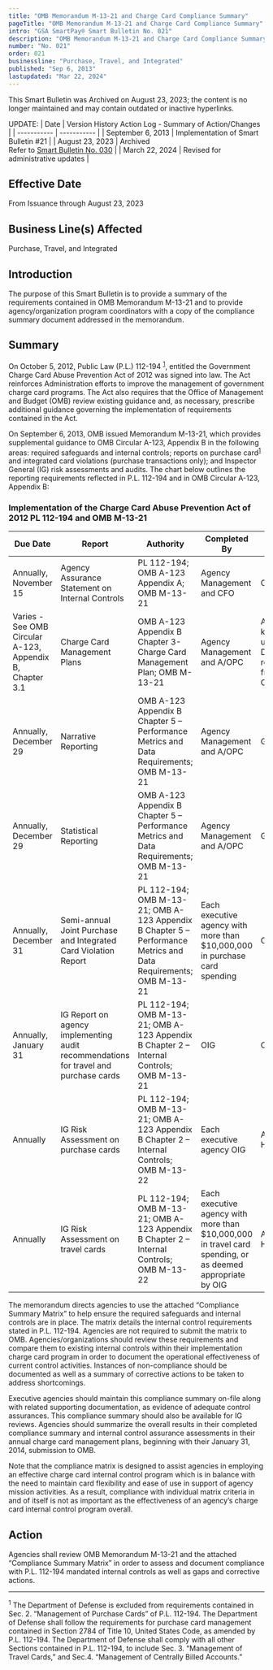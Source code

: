 ```yaml
---
title: "OMB Memorandum M-13-21 and Charge Card Compliance Summary"
pageTitle: "OMB Memorandum M-13-21 and Charge Card Compliance Summary"
intro: "GSA SmartPay® Smart Bulletin No. 021"
description: "OMB Memorandum M-13-21 and Charge Card Compliance Summary"
number: "No. 021"
order: 021
businessline: "Purchase, Travel, and Integrated"
published: "Sep 6, 2013"
lastupdated: "Mar 22, 2024"
---
```


<div 
    class="usa-alert margin-y-2 usa-alert--warning"
    data-test="alert-container"
    >
    <div class="usa-alert__body">
    <p 
        class="usa-alert__text" 
    >
        This Smart Bulletin was Archived on August 23, 2023; the content is no longer maintained and may contain outdated or inactive hyperlinks.
    </p>
    </div>
</div>

UPDATE:
| Date | Version History Action Log - Summary of Action/Changes |
| ----------- | ----------- |
| September 6, 2013 | Implementation of Smart Bulletin #21 |
| August 23, 2023 | Archived </br> Refer to [Smart Bulletin No. 030](/guidance-and-audits/smart-bulletins/030/) |
| March 22, 2024 | Revised for administrative updates |

## Effective Date

From Issuance through August 23, 2023


## Business Line(s) Affected

Purchase, Travel, and Integrated


## Introduction

The purpose of this Smart Bulletin is to provide a summary of the requirements contained in OMB Memorandum M-13-21 and to provide agency/organization program coordinators with a copy of the compliance summary document addressed in the memorandum.


## Summary

On October 5, 2012, Public Law (P.L.) 112-194 <sup><a href="#footnote-1">1</a></sup>, entitled the Government Charge Card Abuse Prevention Act of 2012 was signed into law. The Act reinforces Administration efforts to improve the management of government charge card programs. The Act also requires that the Office of Management and Budget (OMB) review existing guidance and, as necessary, prescribe additional guidance governing the implementation of requirements contained in the Act. 

On September 6, 2013, OMB issued Memorandum M-13-21, which provides supplemental guidance to OMB Circular A-123, Appendix B in the following areas: required safeguards and internal controls; reports on purchase card<sup><a href="#footnote-1">1</a></sup> and integrated card violations (purchase transactions only); and Inspector 
General (IG) risk assessments and audits. The chart below outlines the reporting requirements reflected in P.L. 112-194 and in OMB Circular A-123, Appendix B:

### Implementation of the Charge Card Abuse Prevention Act of 2012 PL 112-194 and OMB M-13-21

| Due Date                                                 | Report                                                                               | Authority                                                                                                        | Completed By                                                                                              | Sent To                                           | Sent Via                     | See                                                                                                                                              |
|----------------------------------------------------------|--------------------------------------------------------------------------------------|------------------------------------------------------------------------------------------------------------------|-----------------------------------------------------------------------------------------------------------|---------------------------------------------------|------------------------------|--------------------------------------------------------------------------------------------------------------------------------------------------|
| Annually, November 15                                    | Agency Assurance Statement on Internal Controls                                      | PL 112-194; OMB A-123 Appendix A; OMB M-13-21                                                                    | Agency Management and CFO                                                                                 | OMB                                               | Agency PAR/AFR               | [OMB Circular A-123](https://obamawhitehouse.archives.gov/omb/circulars_a123_rev)                                                                |
| Varies - See OMB Circular A-123, Appendix B, Chapter 3.1 | Charge Card Management Plans                                                         | OMB A-123 Appendix B Chapter 3- Charge Card Management Plan; OMB M-13-21                                         | Agency Management and A/OPC                                                                               | Agencies keep & update; Due as requested from OMB |                              | [OMB Circular A-123, Appendix B](https://www.whitehouse.gov/wp-content/uploads/2019/08/Issuance-of-Revised-Appendix-B-to-OMB-Circular-A-123.pdf) |
| Annually, December 29                                    | Narrative Reporting                                                                  | OMB A-123 Appendix B Chapter 5 – Performance Metrics and Data Requirements; OMB M-13-21                          | Agency Management and A/OPC                                                                               | GSA                                               | omba123appbreporting@gsa.gov | [OMB Circular A-123, Appendix B](https://www.whitehouse.gov/wp-content/uploads/2019/08/Issuance-of-Revised-Appendix-B-to-OMB-Circular-A-123.pdf) |
| Annually, December 29                                    | Statistical Reporting                                                                | OMB A-123 Appendix B Chapter 5 – Performance Metrics and Data Requirements; OMB M-13-21                          | Agency Management and A/OPC                                                                               | GSA                                               | omba123appbreporting@gsa.gov | [OMB Circular A-123, Appendix B](https://www.whitehouse.gov/wp-content/uploads/2019/08/Issuance-of-Revised-Appendix-B-to-OMB-Circular-A-123.pdf) |
| Annually, December 31                                    | Semi-annual Joint Purchase and Integrated Card Violation Report                      | PL 112-194; OMB M-13-21; OMB A-123 Appendix B Chapter 5 – Performance Metrics and Data Requirements; OMB M-13-21 | Each executive agency with more than $10,000,000 in purchase card spending                                | OMB                                               | OIG and/or Agency Management | [OMB Circular A-123, Appendix B](https://www.whitehouse.gov/wp-content/uploads/2019/08/Issuance-of-Revised-Appendix-B-to-OMB-Circular-A-123.pdf) |
| Annually, January 31                                     | IG Report on agency implementing audit recommendations for travel and purchase cards | PL 112-194; OMB M-13-21; OMB A-123 Appendix B Chapter 2 – Internal Controls; OMB M-13-21                         | OIG                                                                                                       | OMB                                               | OIG                          | [OMB Circular A-123, Appendix B](https://www.whitehouse.gov/wp-content/uploads/2019/08/Issuance-of-Revised-Appendix-B-to-OMB-Circular-A-123.pdf) |
| Annually                                                 | IG Risk Assessment on purchase cards                                                 | PL 112-194; OMB M-13-21; OMB A-123 Appendix B Chapter 2 – Internal Controls; OMB M-13-22                         | Each executive agency OIG                                                                                 | Agency Head                                       | OIG                          | [OMB Circular A-123, Appendix B](https://www.whitehouse.gov/wp-content/uploads/2019/08/Issuance-of-Revised-Appendix-B-to-OMB-Circular-A-123.pdf) |
| Annually                                                 | IG Risk Assessment on travel cards                                                   | PL 112-194; OMB M-13-21; OMB A-123 Appendix B Chapter 2 – Internal Controls; OMB M-13-22                         | Each executive agency with more than $10,000,000 in travel card spending, or as deemed appropriate by OIG | Agency Head                                       | OIG                          | [OMB Circular A-123, Appendix B](https://www.whitehouse.gov/wp-content/uploads/2019/08/Issuance-of-Revised-Appendix-B-to-OMB-Circular-A-123.pdf) |



The memorandum directs agencies to use the attached “Compliance Summary Matrix” to help ensure the required safeguards and internal controls are in place. The matrix details the internal control requirements stated in P.L. 112-194. Agencies are not required to submit the matrix to OMB. Agencies/organizations should review these requirements and compare them to existing internal controls within their implementation charge card program in order to document the operational effectiveness of current control activities. Instances of non-compliance should be documented as well as a summary of corrective actions to be taken to address shortcomings. 

Executive agencies should maintain this compliance summary on-file along with related supporting documentation, as evidence of adequate control assurances. This compliance summary should also be available for IG reviews. Agencies should summarize the overall results in their completed compliance summary and internal control assurance assessments in their annual charge card management plans, beginning with their January 31, 2014, submission to OMB. 

Note that the compliance matrix is designed to assist agencies in employing an effective charge card internal control program which is in balance with the need to maintain card flexibility and ease of use in support of agency mission activities. As a result, compliance with individual matrix criteria in and of itself is not as important as the effectiveness of an agency’s charge card internal control program overall.


## Action
Agencies shall review OMB Memorandum M-13-21 and the attached “Compliance Summary Matrix” in order to assess and document compliance with P.L. 112-194 mandated internal controls as well as gaps and corrective actions. 

<hr/>
<p font-size-5 id="footnote-1"><sup>1</sup> The Department of Defense is excluded from requirements contained in Sec. 2. “Management of Purchase Cards” of P.L. 112-194. The Department of Defense shall follow the requirements for purchase card management contained in Section 2784 of Title 10, United States Code, as amended by P.L. 112-194. The Department of Defense shall comply with all other Sections contained in P.L. 112-194, to include Sec. 3. “Management of Travel Cards,” and Sec.4. “Management of Centrally Billed Accounts.”
</p>


